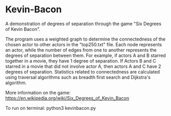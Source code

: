 # Kevin-Bacon
A demonstration of degrees of separation through the game "Six Degrees of Kevin Bacon". 

The program uses a weighted graph to determine the connectedness of the chosen actor to other actors in the "top250.txt" file. Each node represents an actor, while the number of edges from one to another represents the degrees of separation between them. For example, if actors A and B starred together in a movie, they have 1 degree of separation. If Actors B and C starred in a movie that did not involve actor A, then actors A and C have 2 degrees of separation. Statistics related to connectedness are calculated using traversal algorithms such as breadth first search and Dijkstra's algorithm.

More information on the game: https://en.wikipedia.org/wiki/Six_Degrees_of_Kevin_Bacon

To run on terminal: python3 kevinbacon.py
